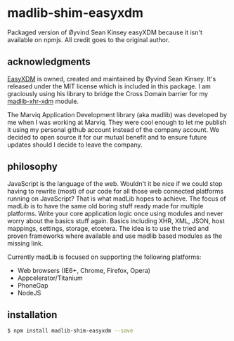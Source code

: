 # madlib-shim-easyxdm
Packaged version of Øyvind Sean Kinsey easyXDM because it isn't available on npmjs. All credit goes to the original author.


## acknowledgments
[EasyXDM](https://github.com/oyvindkinsey/easyXDM) is owned, created and maintained by Øyvind Sean Kinsey. It's released under the MIT license which is included in this package. I am graciously using his library to bridge the Cross Domain barrier for my [madlib-xhr-xdm](https://github.com/Qwerios/madlib-xhr-xdm) module.

The Marviq Application Development library (aka madlib) was developed by me when I was working at Marviq. They were cool enough to let me publish it using my personal github account instead of the company account. We decided to open source it for our mutual benefit and to ensure future updates should I decide to leave the company.


## philosophy
JavaScript is the language of the web. Wouldn't it be nice if we could stop having to rewrite (most) of our code for all those web connected platforms running on JavaScript? That is what madLib hopes to achieve. The focus of madLib is to have the same old boring stuff ready made for multiple platforms. Write your core application logic once using modules and never worry about the basics stuff again. Basics including XHR, XML, JSON, host mappings, settings, storage, etcetera. The idea is to use the tried and proven frameworks where available and use madlib based modules as the missing link.

Currently madLib is focused on supporting the following platforms:

* Web browsers (IE6+, Chrome, Firefox, Opera)
* Appcelerator/Titanium
* PhoneGap
* NodeJS


## installation
```bash
$ npm install madlib-shim-easyxdm --save
```